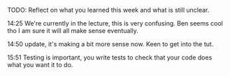 TODO: Reflect on what you learned this week and what is still unclear.

14:25 We're currently in the lecture, this is very confusing. Ben seems cool tho I am sure it will all make sense eventually.

14:50 update, it's making a bit more sense now. Keen to get into the tut.

15:51 Testing is important, you write tests to check that your code does what you want it to do. 